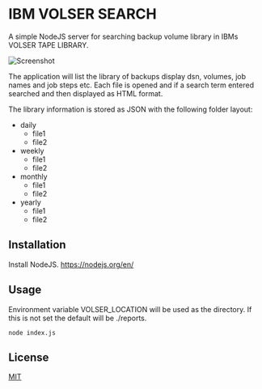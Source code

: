 # IBM VOLSER SEARCH

A simple NodeJS server for searching backup volume library in IBMs VOLSER TAPE LIBRARY.

![Screenshot](https://s3.eu-central-1.amazonaws.com/com.trublo.assets/search-example.png)

The application will list the library of backups display dsn, volumes, job names and job steps etc.
Each file is opened and if a search term entered searched and then displayed as HTML format.

The library information is stored as JSON with the following folder layout:

- daily
   - file1
   - file2
- weekly
   - file1
   - file2
- monthly
   - file1
   - file2
- yearly
   - file1
   - file2

## Installation

Install NodeJS. https://nodejs.org/en/

## Usage

Environment variable VOLSER_LOCATION will be used as the directory. If this is not set the default will be ./reports.

```run
node index.js
```

## License
[MIT](https://choosealicense.com/licenses/mit/)
